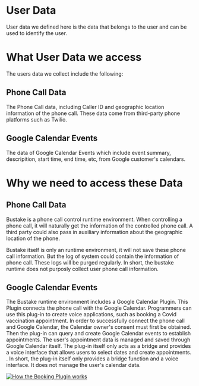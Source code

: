 # User Data
User data we defined here is the data that belongs to the user and can be used to identify the user.

# What User Data we access
The users data we collect include the following:

## Phone Call Data
The Phone Call data, including Caller ID and geographic location information of the phone call. These data come from third-party phone platforms such as Twilio.

## Google Calendar Events
The data of Google Calendar Events which include event summary, descripition, start time, end time, etc, from Google customer's calendars.


# Why we need to access these Data

## Phone Call Data
Bustake is a phone call control runtime environment. When controlling a phone call, it will naturally get the information of the controlled phone call. A third party could also pass in auxiliary information about the geographic location of the phone.

Bustake itself is only an runtime environment, it will not save these phone call information. But the log of system could contain the information of phone call. These logs will be purged regularly.
In short, the bustake runtime does not purposly collect user phone call information.

## Google Calendar Events
The Bustake runtime environment includes a Google Calendar Plugin. This Plugin connects the phone call with the Google Calendar. Programmers can use this plug-in to create voice applications, such as booking a Covid vaccination appointment. In order to successfully connect the phone call and Google Calendar, the Calendar owner's consent must first be obtained. Then the plug-in can query and create Google Calendar events to establish appointments. The user's appointment data is managed and saved through Google Calendar itself. The plug-in itself only acts as a bridge and provides a voice interface that allows users to select dates and create appointments. .
In short, the plug-in itself only provides a bridge function and a voice interface. It does not manage the user's calendar data.

[![How the Booking Plugin works](http://img.youtube.com/vi/lVTGaIgC6ew/0.jpg)](http://www.youtube.com/watch?v=lVTGaIgC6ew)

